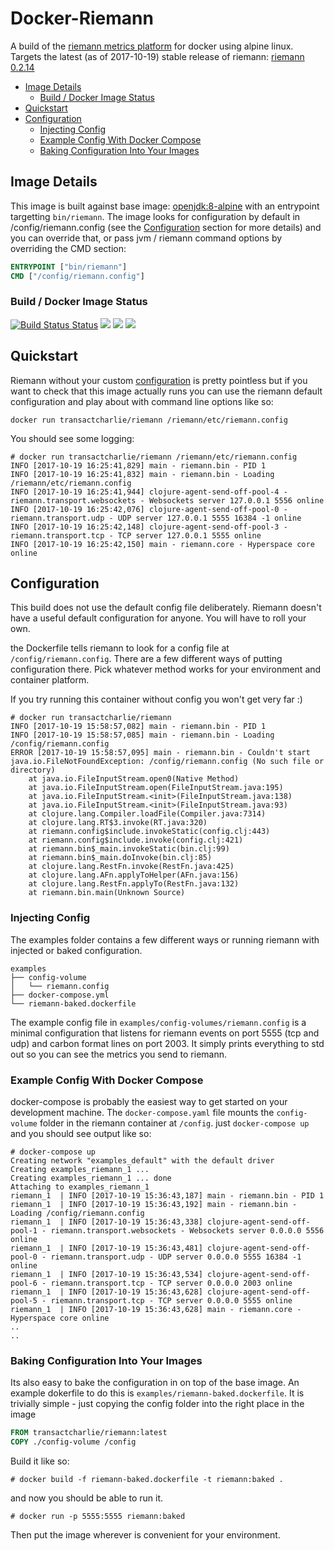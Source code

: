 # Docker-Riemann

A build of the [riemann metrics platform](http://riemann.io) for docker using alpine linux. Targets the latest (as of 2017-10-19) stable release of riemann: [riemann 0.2.14](https://github.com/riemann/riemann/releases/tag/0.2.14)

* [Image Details](#image-details)
  * [Build / Docker Image Status](#build--docker-image-status)
* [Quickstart](#quickstart)
* [Configuration](#configuration)
  * [Injecting Config](#injecting-config)
  * [Example Config With Docker Compose](#example-config-with-docker-compose)
  * [Baking Configuration Into Your Images](#baking-configuration-into-your-images)

## Image Details
This image is built against base image: [openjdk:8-alpine](https://hub.docker.com/_/openjdk/) with an entrypoint targetting `bin/riemann`. The image looks for configuration by default in /config/riemann.config (see the [Configuration](#configuration) section for more details) and you can override that, or pass jvm / riemann command options by overriding the CMD section:

```Dockerfile
ENTRYPOINT ["bin/riemann"]
CMD ["/config/riemann.config"]
```

### Build / Docker Image Status

[![Build Status Status](https://travis-ci.org/TransactCharlie/docker-riemann.svg?branch=master)](https://travis-ci.org/TransactCharlie/docker-riemann)
[![](https://images.microbadger.com/badges/image/transactcharlie/riemann.svg)](https://microbadger.com/images/transactcharlie/riemann "Get your own image badge on microbadger.com")
[![](https://images.microbadger.com/badges/version/transactcharlie/riemann.svg)](https://microbadger.com/images/transactcharlie/riemann "Get your own version badge on microbadger.com")
[![](https://images.microbadger.com/badges/commit/transactcharlie/riemann.svg)](https://microbadger.com/images/transactcharlie/riemann "Get your own commit badge on microbadger.com")

## Quickstart

Riemann without your custom [configuration](#configuration) is pretty pointless but if you want to check that this image actually runs you can use the riemann default configuration and play about with command line options like so:

```
docker run transactcharlie/riemann /riemann/etc/riemann.config
```

You should see some logging:
```
# docker run transactcharlie/riemann /riemann/etc/riemann.config
INFO [2017-10-19 16:25:41,829] main - riemann.bin - PID 1
INFO [2017-10-19 16:25:41,832] main - riemann.bin - Loading /riemann/etc/riemann.config
INFO [2017-10-19 16:25:41,944] clojure-agent-send-off-pool-4 - riemann.transport.websockets - Websockets server 127.0.0.1 5556 online
INFO [2017-10-19 16:25:42,076] clojure-agent-send-off-pool-0 - riemann.transport.udp - UDP server 127.0.0.1 5555 16384 -1 online
INFO [2017-10-19 16:25:42,148] clojure-agent-send-off-pool-3 - riemann.transport.tcp - TCP server 127.0.0.1 5555 online
INFO [2017-10-19 16:25:42,150] main - riemann.core - Hyperspace core online
```

## Configuration
This build does not use the default config file deliberately. Riemann doesn't have a useful default configuration for anyone. You will have to roll your own.

the Dockerfile tells riemann to look for a config file at `/config/riemann.config`. There are a few different ways of putting configuration there. Pick whatever method works for your environment and container platform.

If you try running this container without config you won't get very far :)

```
# docker run transactcharlie/riemann
INFO [2017-10-19 15:58:57,082] main - riemann.bin - PID 1
INFO [2017-10-19 15:58:57,085] main - riemann.bin - Loading /config/riemann.config
ERROR [2017-10-19 15:58:57,095] main - riemann.bin - Couldn't start
java.io.FileNotFoundException: /config/riemann.config (No such file or directory)
	at java.io.FileInputStream.open0(Native Method)
	at java.io.FileInputStream.open(FileInputStream.java:195)
	at java.io.FileInputStream.<init>(FileInputStream.java:138)
	at java.io.FileInputStream.<init>(FileInputStream.java:93)
	at clojure.lang.Compiler.loadFile(Compiler.java:7314)
	at clojure.lang.RT$3.invoke(RT.java:320)
	at riemann.config$include.invokeStatic(config.clj:443)
	at riemann.config$include.invoke(config.clj:421)
	at riemann.bin$_main.invokeStatic(bin.clj:99)
	at riemann.bin$_main.doInvoke(bin.clj:85)
	at clojure.lang.RestFn.invoke(RestFn.java:425)
	at clojure.lang.AFn.applyToHelper(AFn.java:156)
	at clojure.lang.RestFn.applyTo(RestFn.java:132)
	at riemann.bin.main(Unknown Source)
```

### Injecting Config

The examples folder contains a few different ways or running riemann with injected or baked configuration.

```
examples
├── config-volume
│   └── riemann.config
├── docker-compose.yml
└── riemann-baked.dockerfile
```

The example config file in `examples/config-volumes/riemann.config` is a minimal configuration that listens for riemann events on port 5555 (tcp and udp) and carbon format lines on port 2003. It simply prints everything to std out so you can see the metrics you send to riemann.

### Example Config With Docker Compose

docker-compose is probably the easiest way to get started on your development machine. The `docker-compose.yaml` file mounts the `config-volume` folder in the riemann container at `/config`. just `docker-compose up` and you should see output like so:

```
# docker-compose up
Creating network "examples_default" with the default driver
Creating examples_riemann_1 ...
Creating examples_riemann_1 ... done
Attaching to examples_riemann_1
riemann_1  | INFO [2017-10-19 15:36:43,187] main - riemann.bin - PID 1
riemann_1  | INFO [2017-10-19 15:36:43,192] main - riemann.bin - Loading /config/riemann.config
riemann_1  | INFO [2017-10-19 15:36:43,338] clojure-agent-send-off-pool-1 - riemann.transport.websockets - Websockets server 0.0.0.0 5556 online
riemann_1  | INFO [2017-10-19 15:36:43,481] clojure-agent-send-off-pool-0 - riemann.transport.udp - UDP server 0.0.0.0 5555 16384 -1 online
riemann_1  | INFO [2017-10-19 15:36:43,534] clojure-agent-send-off-pool-6 - riemann.transport.tcp - TCP server 0.0.0.0 2003 online
riemann_1  | INFO [2017-10-19 15:36:43,628] clojure-agent-send-off-pool-5 - riemann.transport.tcp - TCP server 0.0.0.0 5555 online
riemann_1  | INFO [2017-10-19 15:36:43,628] main - riemann.core - Hyperspace core online
..
..
```

### Baking Configuration Into Your Images
Its also easy to bake the configuration in on top of the base image. An example dokerfile to do this is `examples/riemann-baked.dockerfile`. It is trivially simple - just copying the config folder into the right place in the image

```dockerfile
FROM transactcharlie/riemann:latest
COPY ./config-volume /config
```

Build it like so:
```
# docker build -f riemann-baked.dockerfile -t riemann:baked .
```

and now you should be able to run it.
```
# docker run -p 5555:5555 riemann:baked
```
Then put the image wherever is convenient for your environment.
